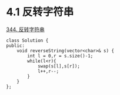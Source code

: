 # 4.1 反转字符串

[344. 反转字符串](https://leetcode.cn/problems/reverse-string/)

```
class Solution {
public:
    void reverseString(vector<char>& s) {
        int l = 0,r = s.size()-1;
        while(l<r){
            swap(s[l],s[r]);
            l++,r--;
        }
    }
};
```

